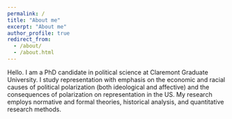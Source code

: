 ```yaml
---
permalink: /
title: "About me"
excerpt: "About me"
author_profile: true
redirect_from: 
  - /about/
  - /about.html
---
```


Hello. I am a PhD candidate in political science at Claremont Graduate University. I study representation with emphasis on the economic and racial causes of political polarization (both ideological and affective) and the consequences of polarization on representation in the US. My research employs normative and formal theories, historical analysis, and quantitative research methods. 
